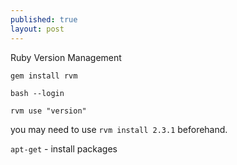 ```yaml
---
published: true
layout: post
---
```


Ruby Version Management

`gem install rvm`

`bash --login`

`rvm use "version"`

you may need to use `rvm install 2.3.1` beforehand.



`apt-get` - install packages

